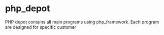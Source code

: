 # php_depot
PHP depot contains all main programs using php_framework. Each program are designed for specific customer
